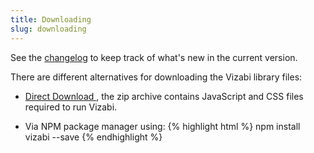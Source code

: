 ```yaml
---
title: Downloading
slug: downloading
---
```


See the <a href="https://github.com/Gapminder/vizabi/releases" target="_blank">changelog</a> to keep track of what's new in the current version.

There are different alternatives for downloading the Vizabi library files:

- <a href="http://static.gapminderdev.org/vizabi/{{ site.vizabi_version }}/download/vizabi.zip" target="_blank"> Direct Download </a>, the zip archive contains JavaScript and CSS files required to run Vizabi.

- Via NPM package manager using:
{% highlight html %}
npm install vizabi --save
{% endhighlight %}

